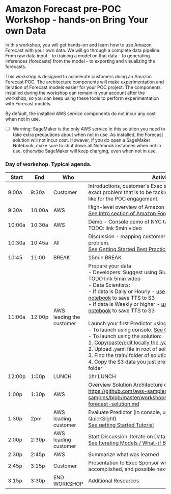 # Amazon Forecast pre-POC Workshop - hands-on Bring Your own Data

In this workshop, you will get hands-on and learn how to use Amazon Forecast with your own data.  We will go through a complete data pipeline.  From raw data input - to training a model on that data - to generating inferences (forecasts) from the model - to exporting and visualizing the forecasts.  

This workshop is designed to accelerate customers doing an Amazon Forecast POC.  The architecture components will make experimentation and iteration of Forecast models easier for your POC project.  The components installed during the workshop can remain in your account after the workshop, so you can keep using these tools to perform experimentation with Forecast models.

By default, the installed AWS service components do not incur any cost when not in use.  

- [ ] Warning:  SageMaker is the only AWS service in this solution you need to take extra precautions about when not in use.  As installed, the Forecast solution will not incur cost.  However, if you do open a SageMaker Notebook, make sure to shut down all Notebook instances when not in use, otherwise SageMaker will keep charging, even when not in use.



### Day of workshop.  Typical agenda.

| **Start** | **End** | Who                      | **Activity**                                                 |
| --------- | ------- | ------------------------ | ------------------------------------------------------------ |
| 9:00a     | 9:30a   | Customer                 | Introductions, customer's Exec sponsor set the stage of the exact problem that is to be tackled and what success looks like for the POC engagement. |
| 9:30a     | 10:00a  | AWS                      | High-level overview of Amazon Forecast<br />[See Intro section of Amazon Forecast Cheat Sheet](https://github.com/aws-samples/amazon-forecast-samples/blob/master/ForecastCheatSheet.md#intro) |
| 10:00a    | 10:30a  | AWS                      | Demo - Console demo of NYC taxi data. <br /> TODO: link 5min video |
| 10:30a    | 10:45a  | All                      | Discussion - mapping customer's data to the Forecast POC problem.  <br />[See Getting Started Best Practices](https://github.com/aws-samples/amazon-forecast-samples/blob/master/ForecastCheatSheet.md#bestpractice) |
| 10:45     | 11:00   | BREAK                    | 15min BREAK                                                  |
| 11:00a    | 12:00p  | AWS leading the customer | Prepare your data <br>- Developers:  Suggest using Glue DataBrew, save TTS to S3.  TODO link 5min video<br />- Data Scientists: <br />- If data is Daily or Hourly - [use the regular DataPrep notebook](https://github.com/aws-samples/amazon-forecast-samples/blob/master/workshops/pre_POC_workshop/1.Getting_Data_Ready_nytaxi.ipynb) to save TTS to S3<br /> - If data is Weekly or higher - [use the weekly DataPrep notebook](https://github.com/aws-samples/amazon-forecast-samples/blob/master/workshops/pre_POC_workshop/1.Getting_Data_Ready_nytaxi_weekly.ipynb) to save TTS to S3 <br /><br>Launch your first Predictor using just TTS and AutoML<br>- To launch using console. [See Getting Started Tutorial](https://github.com/aws-samples/amazon-forecast-samples/blob/master/ForecastCheatSheet.md#tutorial)<br />- To launch using the solution:<br />1. [Copy/paste/edit locally the .yaml file](https://github.com/aws-samples/amazon-forecast-samples/blob/master/workshops/pre_POC_workshop/forecast-defaults.yaml)<br />2. Upload .yaml file in root of solution S3 bucket <br />3. Find the train/ folder of solution S3 bucket<br />4. Copy the S3 data you just prepared to solution's S3 train/ folder |
| 12:00p    | 1:00p   | LUNCH                    | 1hr LUNCH<br />                                              |
| 1:00p     | 1:30p   | AWS                      | Overview Solution Architecture components, see https://github.com/aws-samples/amazon-forecast-samples/blob/master/workshops/pre_POC_workshop/install-forecast-solution.md |
| 1:30p     | 2pm     | AWS leading customer     | Evaluate Predictor (in console, using Query, and in QuickSight)<br />[See getting Started Tutorial](https://github.com/aws-samples/amazon-forecast-samples/blob/master/ForecastCheatSheet.md#tutorial) |
| 2:00p     | 2:30p   | AWS leading customer     | Start Discussion:  Iterate on Dataset and Models <br /<br />[See Iterating Models / What-if Best Practices](https://github.com/aws-samples/amazon-forecast-samples/blob/master/ForecastCheatSheet.md#iteratebp)<br /> |
| 2:30p     | 2:45p   | AWS                      | Summarize what was learned                                   |
| 2:45p     | 3:15p   | Customer                 | Presentation to Exec Sponsor what they learned, accomplished, and possible next steps |
| 3:15p     | 3:30p   | END WORKSHOP             | [Additional Resources](https://github.com/aws-samples/amazon-forecast-samples/blob/master/ForecastCheatSheet.md#notebooks)                                           |

